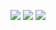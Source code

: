 <!-- [![Top Langs](https://github-readme-stats.vercel.app/api/top-langs/?username=Futarimiti&layout=compact)](https://github.com/anuraghazra/github-readme-stats)
-->
<p align="center">
<img src="https://img.shields.io/badge/neovim-57A143?&style=for-the-badge&logo=neovim&logoColor=white"/>

<img src="https://img.shields.io/badge/haskell-5D4F85?style=for-the-badge&logo=haskell"/>

<img src="https://img.shields.io/badge/racket-blue.svg?&style=for-the-badge&logo=racket&logoColor=D2042D">
</p>

